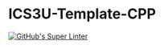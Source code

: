 # ICS3U-Template-CPP
[![GitHub's Super Linter](https://github.com/Yiyun-Qin/ICS3U-Unit3-02-CPP/workflows/GitHub's%20Super%20Linter/badge.svg)](https://github.com/Yiyun-Qin/ICS3U-Unit3-02-CPP/actions)
